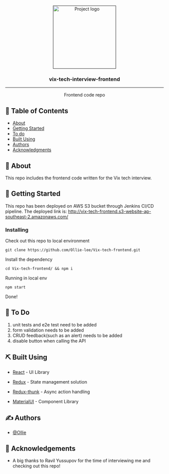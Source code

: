 <p align="center">
  <a href="" rel="noopener">
 <img width=200px height=200px src="https://pbs.twimg.com/profile_images/649161054807793664/pen1LVoB.jpg" alt="Project logo"></a>
</p>

<h3 align="center">vix-tech-interview-frontend</h3>

---

<p align="center"> Frontend code repo
    <br> 
</p>

## 📝 Table of Contents

- [About](#about)
- [Getting Started](#getting_started)
- [To do](#todo)
- [Built Using](#built_using)
- [Authors](#authors)
- [Acknowledgments](#acknowledgement)

## 🧐 About <a name = "about"></a>

This repo includes the frontend code written for the Vix tech interview.

## 🏁 Getting Started <a name = "getting_started"></a>

This repo has been deployed on AWS S3 bucket through Jenkins CI/CD pipeline.
The deployed link is: http://vix-tech-frontend.s3-website-ap-southeast-2.amazonaws.com/

### Installing

Check out this repo to local environment

```
git clone https://github.com/Ollie-lee/Vix-tech-frontend.git
```

Install the dependency

```
cd Vix-tech-frontend/ && npm i
```

Running in local env

```
npm start
```

Done!

## 🔧 To Do <a name = "todo"></a>

1. unit tests and e2e test need to be added
2. form validation needs to be added
3. CRUD feedback(such as an alert) needs to be added
4. disable button when calling the API

## ⛏️ Built Using <a name = "built_using"></a>

- [React](https://reactjs.org/) - UI Library

- [Redux](https://redux.js.org/) - State management solution

- [Redux-thunk](https://github.com/reduxjs/redux-thunk) - Async action handling

- [MaterialUI](https://mui.com/) - Component Library

## ✍️ Authors <a name = "authors"></a>

- [@Ollie](https://github.com/Ollie-lee)

## 🎉 Acknowledgements <a name = "acknowledgement"></a>

- A big thanks to Ravil Yussupov for the time of interviewing me and checking out this repo!
